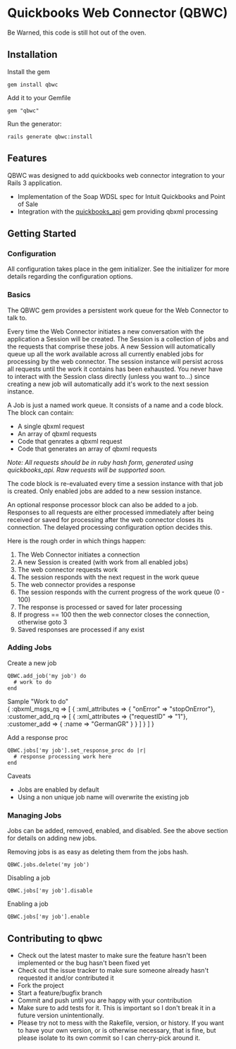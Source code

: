 # Quickbooks Web Connector (QBWC)

Be Warned, this code is still hot out of the oven. 

## Installation

Install the gem

  `gem install qbwc`

Add it to your Gemfile

  `gem "qbwc"`

Run the generator:

  `rails generate qbwc:install`

## Features

QBWC was designed to add quickbooks web connector integration to your Rails 3 application. 

* Implementation of the Soap WDSL spec for Intuit Quickbooks and Point of Sale
* Integration with the [quickbooks_api](https://github.com/skryl/quickbooks_api) gem providing qbxml processing

## Getting Started

### Configuration

All configuration takes place in the gem initializer. See the initializer for more details regarding the configuration options.

### Basics

The QBWC gem provides a persistent work queue for the Web Connector to talk to.

Every time the Web Connector initiates a new conversation with the application a
Session will be created. The Session is a collection of jobs and the requests
that comprise these jobs. A new Session will automatically queue up all the work
available across all currently enabled jobs for processing by the web connector.
The session instance will persist across all requests until the work it contains
has been exhausted. You never have to interact with the Session class directly
(unless you want to...) since creating a new job will automatically add it's
work to the next session instance.

A Job is just a named work queue. It consists of a name and a code block. The
block can contain:

  * A single qbxml request
  * An array of qbxml requests
  * Code that genrates a qbxml request
  * Code that generates an array of qbxml requests

*Note: All requests should be in ruby hash form, generated using quickbooks_api. Raw
requests will be supported soon.*

The code block is re-evaluated every time a session instance with that job is
created. Only enabled jobs are added to a new session instance. 

An optional response processor block can also be added to a job. Responses to
all requests are either processed immediately after being received or saved for
processing after the web connector closes its connection. The delayed processing
configuration option decides this.

Here is the rough order in which things happen:

  1. The Web Connector initiates a connection
  2. A new Session is created (with work from all enabled jobs)
  3. The web connector requests work
  4. The session responds with the next request in the work queue
  5. The web connector provides a response
  6. The session responds with the current progress of the work queue (0 - 100)
  6. The response is processed or saved for later processing
  7. If progress == 100 then the web connector closes the connection, otherwise goto 3
  8. Saved responses are processed if any exist

### Adding Jobs

Create a new job

    QBWC.add_job('my job') do
      # work to do
    end
    
Sample "Work to do"  
    {  :qbxml_msgs_rq       => 
      [
        {
          :xml_attributes    =>  { "onError" => "stopOnError"}, 
          :customer_add_rq    => 
          [
            {
              :xml_attributes => {"requestID" => "1"},
              :customer_add   => { :name => "GermanGR" }
            } 
          ] 
        }
      ]
    }

Add a response proc

    QBWC.jobs['my job'].set_response_proc do |r|
      # response processing work here
    end

Caveats
  * Jobs are enabled by default
  * Using a non unique job name will overwrite the existing job


### Managing Jobs

Jobs can be added, removed, enabled, and disabled. See the above section for
details on adding new jobs. 

Removing jobs is as easy as deleting them from the jobs hash.                   

    QBWC.jobs.delete('my job')

Disabling a job

    QBWC.jobs['my job'].disable

Enabling a job

    QBWC.jobs['my job'].enable


## Contributing to qbwc
 
* Check out the latest master to make sure the feature hasn't been implemented or the bug hasn't been fixed yet
* Check out the issue tracker to make sure someone already hasn't requested it and/or contributed it
* Fork the project
* Start a feature/bugfix branch
* Commit and push until you are happy with your contribution
* Make sure to add tests for it. This is important so I don't break it in a future version unintentionally.
* Please try not to mess with the Rakefile, version, or history. If you want to have your own version, or is otherwise necessary, that is fine, but please isolate to its own commit so I can cherry-pick around it.
